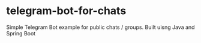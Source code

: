# telegram-bot-for-chats
Simple Telegram Bot example for public chats / groups. Built uisng Java and Spring Boot
